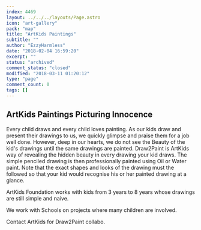 ```yaml
---
index: 4469
layout: ../../../layouts/Page.astro
icon: "art-gallery"
pack: "map"
title: "ArtKids Paintings"
subtitle: ""
author: "EzzyHarmless"
date: "2018-02-04 16:59:20"
excerpt: ""
status: "archived"
comment_status: "closed"
modified: "2018-03-11 01:20:12"
type: "page"
comment_count: 0
tags: []
---
```


ArtKids Paintings Picturing Innocence
-------------------------------------

Every child draws and every child loves painting. As our kids draw and present their drawings to us, we quickly glimpse and praise them for a job well done. However, deep in our hearts, we do not see the Beauty of the kid's drawings until the same drawings are painted. Draw2Paint is ArtKids way of revealing the hidden beauty in every drawing your kid draws. The simple penciled drawing is then professionally painted using Oil or Water paint. Note that the exact shapes and looks of the drawing must the followed so that your kid would recognise his or her painted drawing at a glance.

ArtKids Foundation works with kids from 3 years to 8 years whose drawings are still simple and naive.

We work with Schools on projects where many children are involved.

Contact ArtKids for Draw2Paint collabo.
